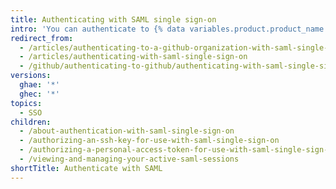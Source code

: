 ```yaml
---
title: Authenticating with SAML single sign-on
intro: 'You can authenticate to {% data variables.product.product_name %} with SAML single sign-on (SSO){% ifversion ghec %} and view your active sessions{% endif %}.'
redirect_from:
  - /articles/authenticating-to-a-github-organization-with-saml-single-sign-on
  - /articles/authenticating-with-saml-single-sign-on
  - /github/authenticating-to-github/authenticating-with-saml-single-sign-on
versions:
  ghae: '*'
  ghec: '*'
topics:
  - SSO
children:
  - /about-authentication-with-saml-single-sign-on
  - /authorizing-an-ssh-key-for-use-with-saml-single-sign-on
  - /authorizing-a-personal-access-token-for-use-with-saml-single-sign-on
  - /viewing-and-managing-your-active-saml-sessions
shortTitle: Authenticate with SAML
---
```

